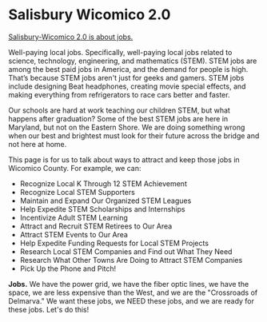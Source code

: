 # Salisbury Wicomico 2.0

[Salisbury-Wicomico 2.0 is about jobs.](http://www.sbywico2.org/ "Salisbury Wicomico 2.0")

Well-paying local jobs. Specifically, well-paying local jobs related to science, technology, engineering, and mathematics (STEM). STEM jobs are among the best paid jobs in America, and the demand for people is high.  That’s because STEM jobs aren't just for geeks and gamers. STEM jobs include designing Beat headphones, creating movie special effects, and making everything from refrigerators to race cars better and faster.

Our schools are hard at work teaching our children STEM, but what happens after graduation? Some of the best STEM jobs are here in Maryland, but not on the Eastern Shore. We are doing something wrong when our best and brightest must look for their future across the bridge and not here at home.

This page is for us to talk about ways to attract and keep those jobs in Wicomico County. For example, we can: 

- Recognize Local K Through 12 STEM Achievement
- Recognize Local STEM Supporters
- Maintain and Expand Our Organized STEM Leagues
- Help Expedite STEM Scholarships and Internships
- Incentivize Adult STEM Learning
- Attract and Recruit STEM Retirees to Our Area
- Attract STEM Events to Our Area
- Help Expedite Funding Requests for Local STEM Projects
- Research Local STEM Companies and Find out What They Need
- Research What Other Towns Are Doing to Attract STEM Companies
- Pick Up the Phone and Pitch!

**Jobs.**  We have the power grid, we have the fiber optic lines, we have the space, we are less expensive than the West, and we are the "Crossroads of Delmarva." We want these jobs, we NEED these jobs, and we are ready for these jobs. Let's do this!